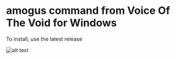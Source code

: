 # amogus command from Voice Of The Void for Windows

To install, use the latest release

![alt text](https://github.com/BugSunFish/amogus/blob/main/amogus.jpg)

